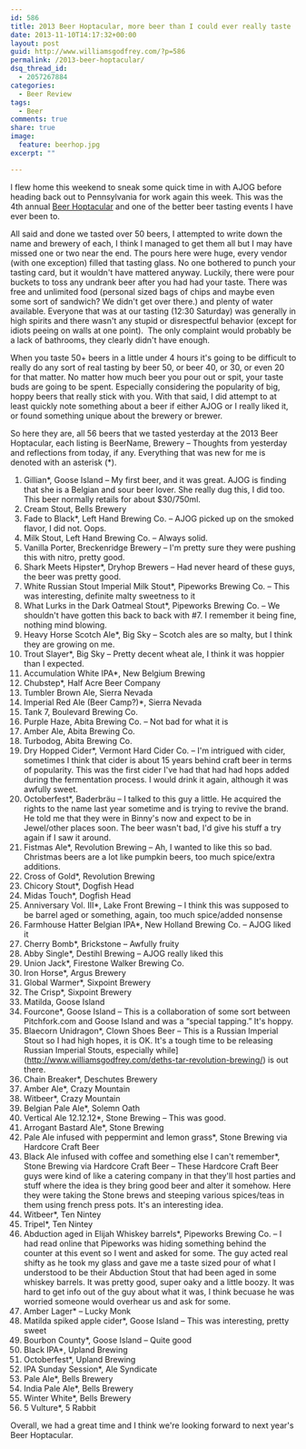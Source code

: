 ```yaml
---
id: 586
title: 2013 Beer Hoptacular, more beer than I could ever really taste
date: 2013-11-10T14:17:32+00:00
layout: post
guid: http://www.williamsgodfrey.com/?p=586
permalink: /2013-beer-hoptacular/
dsq_thread_id:
  - 2057267884
categories:
  - Beer Review
tags:
  - Beer
comments: true
share: true
image:
  feature: beerhop.jpg
excerpt: ""

---
```


I flew home this weekend to sneak some quick time in with AJOG before heading back out to Pennsylvania for work again this week. This was the 4th annual <a href="http://beerhoptacular.com/">Beer Hoptacular</a> and one of the better beer tasting events I have ever been to.

All said and done we tasted over 50 beers, I attempted to write down the name and brewery of each, I think I managed to get them all but I may have missed one or two near the end. The pours here were huge, every vendor (with one exception) filled that tasting glass. No one bothered to punch your tasting card, but it wouldn't have mattered anyway. Luckily, there were pour buckets to toss any undrank beer after you had had your taste. There was free and unlimited food (personal sized bags of chips and maybe even some sort of sandwich? We didn't get over there.) and plenty of water available. Everyone that was at our tasting (12:30 Saturday) was generally in high spirits and there wasn't any stupid or disrespectful behavior (except for idiots peeing on walls at one point).  The only complaint would probably be a lack of bathrooms, they clearly didn't have enough.

When you taste 50+ beers in a little under 4 hours it's going to be difficult to really do any sort of real tasting by beer 50, or beer 40, or 30, or even 20 for that matter. No matter how much beer you pour out or spit, your taste buds are going to be spent. Especially considering the popularity of big, hoppy beers that really stick with you. With that said, I did attempt to at least quickly note something about a beer if either AJOG or I really liked it, or found something unique about the brewery or brewer.

So here they are, all 56 beers that we tasted yesterday at the 2013 Beer Hoptacular, each listing is BeerName, Brewery &#8211; Thoughts from yesterday and reflections from today, if any. Everything that was new for me is denoted with an asterisk (*).

1. Gillian*, Goose Island &#8211; My first beer, and it was great. AJOG is finding that she is a Belgian and sour beer lover. She really dug this, I did too. This beer normally retails for about $30/750ml.
2. Cream Stout, Bells Brewery
3. Fade to Black*, Left Hand Brewing Co. &#8211; AJOG picked up on the smoked flavor, I did not. Oops.
4. Milk Stout, Left Hand Brewing Co. &#8211; Always solid.
5. Vanilla Porter, Breckenridge Brewery &#8211; I'm pretty sure they were pushing this with nitro, pretty good.
6. Shark Meets Hipster*, Dryhop Brewers &#8211; Had never heard of these guys, the beer was pretty good.
7. White Russian Stout Imperial Milk Stout*, Pipeworks Brewing Co. &#8211; This was interesting, definite malty sweetness to it
8. What Lurks in the Dark Oatmeal Stout*, Pipeworks Brewing Co. &#8211; We shouldn't have gotten this back to back with #7. I remember it being fine, nothing mind blowing.
9. Heavy Horse Scotch Ale*, Big Sky &#8211; Scotch ales are so malty, but I think they are growing on me.
10. Trout Slayer*, Big Sky &#8211; Pretty decent wheat ale, I think it was hoppier than I expected.
11. Accumulation White IPA*, New Belgium Brewing
12. Chubstep*, Half Acre Beer Company
13. Tumbler Brown Ale, Sierra Nevada
14. Imperial Red Ale (Beer Camp?)*, Sierra Nevada
15. Tank 7, Boulevard Brewing Co.
16. Purple Haze, Abita Brewing Co. &#8211; Not bad for what it is
17. Amber Ale, Abita Brewing Co.
18. Turbodog, Abita Brewing Co.
19. Dry Hopped Cider*, Vermont Hard Cider Co. &#8211; I'm intrigued with cider, sometimes I think that cider is about 15 years behind craft beer in terms of popularity. This was the first cider I've had that had had hops added during the fermentation process. I would drink it again, although it was awfully sweet.
20. Octoberfest*, Baderbräu &#8211; I talked to this guy a little. He acquired the rights to the name last year sometime and is trying to revive the brand. He told me that they were in Binny's now and expect to be in Jewel/other places soon. The beer wasn't bad, I'd give his stuff a try again if I saw it around.
21. Fistmas Ale*, Revolution Brewing &#8211; Ah, I wanted to like this so bad. Christmas beers are a lot like pumpkin beers, too much spice/extra additions.
22. Cross of Gold*, Revolution Brewing
23. Chicory Stout*, Dogfish Head
24. Midas Touch*, Dogfish Head
25. Anniversary Vol. III*, Lake Front Brewing &#8211; I think this was supposed to be barrel aged or something, again, too much spice/added nonsense
26. Farmhouse Hatter Belgian IPA*, New Holland Brewing Co. &#8211; AJOG liked it
27. Cherry Bomb*, Brickstone &#8211; Awfully fruity
28. Abby Single*, Destihl Brewing &#8211; AJOG really liked this
29. Union Jack*, Firestone Walker Brewing Co.
30. Iron Horse*, Argus Brewery
31. Global Warmer*, Sixpoint Brewery
32. The Crisp*, Sixpoint Brewery
33. Matilda, Goose Island
34. Fourcone*, Goose Island &#8211; This is a collaboration of some sort between Pitchfork.com and Goose Island and was a &#8220;special tapping.&#8221; It's hoppy.
35. Blaecorn Unidragon*, Clown Shoes Beer &#8211; This is a Russian Imperial Stout so I had high hopes, it is OK. It's a tough time to be releasing Russian Imperial Stouts, especially while](http://www.williamsgodfrey.com/deths-tar-revolution-brewing/) is out there.
36. Chain Breaker*, Deschutes Brewery
37. Amber Ale*, Crazy Mountain
38. Witbeer*, Crazy Mountain
39. Belgian Pale Ale*, Solemn Oath
40. Vertical Ale 12.12.12*, Stone Brewing &#8211; This was good.
41. Arrogant Bastard Ale*, Stone Brewing
42. Pale Ale infused with peppermint and lemon grass*, Stone Brewing via Hardcore Craft Beer
43. Black Ale infused with coffee and something else I can't remember*, Stone Brewing via Hardcore Craft Beer &#8211; These Hardcore Craft Beer guys were kind of like a catering company in that they'll host parties and stuff where the idea is they bring good beer and alter it somehow. Here they were taking the Stone brews and steeping various spices/teas in them using french press pots. It's an interesting idea.
44. Witbeer*, Ten Nintey
45. Tripel*, Ten Nintey
46. Abduction aged in Elijah Whiskey barrels*, Pipeworks Brewing Co. &#8211; I had read online that Pipeworks was hiding something behind the counter at this event so I went and asked for some. The guy acted real shifty as he took my glass and gave me a taste sized pour of what I understood to be their Abduction Stout that had been aged in some whiskey barrels. It was pretty good, super oaky and a little boozy. It was hard to get info out of the guy about what it was, I think becuase he was worried someone would overhear us and ask for some.
47. Amber Lager* &#8211; Lucky Monk
48. Matilda spiked apple cider*, Goose Island &#8211; This was interesting, pretty sweet
49. Bourbon County*, Goose Island &#8211; Quite good
50. Black IPA*, Upland Brewing
51. Octoberfest*, Upland Brewing
52. IPA Sunday Session*, Ale Syndicate
53. Pale Ale*, Bells Brewery
54. India Pale Ale*, Bells Brewery
55. Winter White*, Bells Brewery
56. 5 Vulture*, 5 Rabbit

Overall, we had a great time and I think we're looking forward to next year's Beer Hoptacular.
